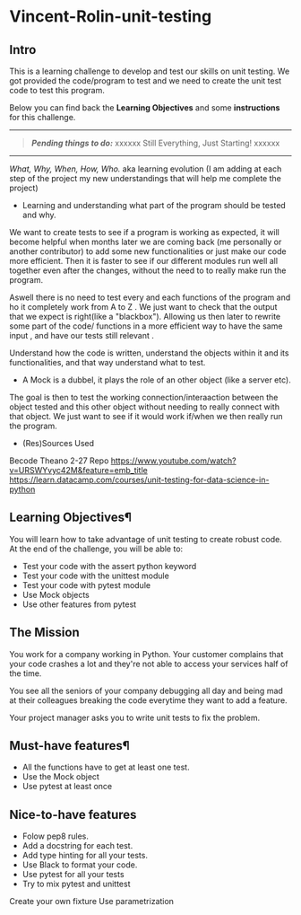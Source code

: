 # Vincent-Rolin-unit-testing

## **Intro**

This is a learning challenge to develop and test our skills on unit testing.
We got provided the code/program to test and we need to create the unit test code to test this program. 

Below you can find back the **Learning Objectives** and some **instructions** for this challenge.

---

> **_Pending things to do:_** xxxxxx Still Everything, Just Starting! xxxxxx


---


 *What, Why, When, How, Who.* aka learning evolution (I am adding at each step of the project my new understandings that will help me complete the project)
 
* Learning and understanding what part of the program should be tested and why. 

 We want to create tests to see if a program is working as expected, it will become helpful when months later we are coming back (me personally or another contributor) to add some new functionalities or just make our code more efficient. Then it is faster to see if our different modules run well all together even after the changes, without the need to to really make run the program.
 
 Aswell there is no need to test every and each functions of the program and ho it completely work from A to Z . We just want to check that the output that we expect is right(like a "blackbox"). Allowing us then later to rewrite some part of the code/ functions in a more efficient way to have the same input , and have our tests still relevant .
 
 Understand how the code is written, understand the objects within it and its functionalities, and that way understand what to test.
 
 * A Mock is a dubbel, it plays the role of an other object (like a server etc). 
 
 The goal is then to test the working connection/interaaction between the object tested and this other object without needing to really connect with that object. We just want to see if it would work if/when we then really run the program.
 
 * (Res)Sources Used 
 
 Becode Theano 2-27 Repo
 https://www.youtube.com/watch?v=URSWYvyc42M&feature=emb_title
 https://learn.datacamp.com/courses/unit-testing-for-data-science-in-python
 

## **Learning Objectives¶**
You will learn how to take advantage of unit testing to create robust code. At the end of the challenge, you will be able to:

* Test your code with the assert python keyword
* Test your code with the unittest module
* Test your code with pytest module
* Use Mock objects
* Use other features from pytest

## **The Mission**
You work for a company working in Python. Your customer complains that your code crashes a lot and they're not able to access your services half of the time.

You see all the seniors of your company debugging all day and being mad at their colleagues breaking the code everytime they want to add a feature.

Your project manager asks you to write unit tests to fix the problem.

## **Must-have features¶**
* All the functions have to get at least one test.
* Use the Mock object
* Use pytest at least once

## **Nice-to-have features**
* Folow pep8 rules.
* Add a docstring for each test.
* Add type hinting for all your tests.
* Use Black to format your code.
* Use pytest for all your tests
* Try to mix pytest and unittest



Create your own fixture
Use parametrization


